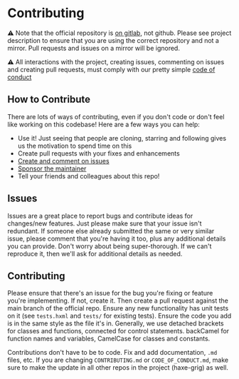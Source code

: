 # Contributing

⚠️ Note that the official repository is [on gitlab](https://gitlab.com/haxe-grig/haxe-musicpd), not github. Please see project description to ensure that you are using the correct repository and not a mirror. Pull requests and issues on a mirror will be ignored.

⚠️ All interactions with the project, creating issues, commenting on issues and creating pull requests, must comply with our pretty simple [code of conduct](CODE_OF_CONDUCT.md)

## How to Contribute

There are lots of ways of contributing, even if you don't code or don't feel like working on this codebase! Here are a few ways you can help:

* Use it! Just seeing that people are cloning, starring and following gives us the motivation to spend time on this
* Create pull requests with your fixes and enhancements
* [Create and comment on issues](https://gitlab.com/haxe-grig/haxe-musicpd/-/issues)
* [Sponsor the maintainer](https://github.com/sponsors/thomasjwebb)
* Tell your friends and colleagues about this repo!

## Issues

Issues are a great place to report bugs and contribute ideas for changes/new features. Just please make sure that your issue isn't redundant. If someone else already submitted the same or very similar issue, please comment that you're having it too, plus any additional details you can provide. Don't worry about being super-thorough. If we can't reproduce it, then we'll ask for additional details as needed.

## Contributing

Please ensure that there's an issue for the bug you're fixing or feature you're implementing. If not, create it. Then create a pull request against the main branch of the official repo. Ensure any new functionality has unit tests on it (see `tests.hxml` and `tests/` for existing tests). Ensure the code you add is in the same style as the file it's in. Generally, we use detached brackets for classes and functions, connected for control statements. backCamel for function names and variables, CamelCase for classes and constants.

Contributions don't have to be to code. Fix and add documentation, `.md` files, etc. If you are changing `CONTRIBUTING.md` or `CODE_OF_CONDUCT.md`, make sure to make the update in all other repos in the project (haxe-grig) as well.